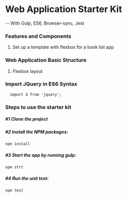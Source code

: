# Web Application Starter Kit

-- With Gulp, ES6, Browser-sync, Jest

### Features and Components
1. Set up a template with flexbox for a book list app

### Web Application Basic Structure
1. Flexbox layout 

### Import JQuery in ES6 Syntax

```
  import $ from 'jquery';
```

### Steps to use the starter kit

##### #1 Clone the project

##### #2 Install the NPM packages:
  ```
  npm install
  ```

##### #3 Start the app by running gulp:
  ```
  npm strt
  ```

##### #4 Run the unit test:
  ```
  npm test
  ```
